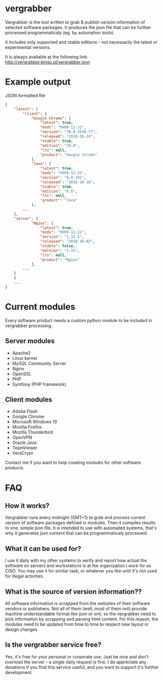 # vergrabber
Vergrabber is the tool written to grab & publish version information of selected software packages.
It produces the json file that can be further processed programmaticaly (eg. by automation tools).

It includes only supported and stable editions - not necessarily the latest or experimental versions.

It is always available at the following link: http://vergrabber.kingu.pl/vergrabber.json

# Example output
JSON formatted file

```json
{
    "latest": {
        "client": {
            "Google Chrome": {
                "latest": true,
                "ends": "9999-12-31",
                "version": "70.0.3538.77",
                "released": "2018-10-24",
                "stable": true,
                "edition": "70.0",
                "lts": null,
                "product": "Google Chrome"
            },
            "Java": {
                "latest": true,
                "ends": "9999-12-31",
                "version": "8.0.191",
                "released": "2018-10-16",
                "stable": true,
                "edition": "8.0",
                "lts": null,
                "product": "Java"
            },
	    ...
	},
	"server": {
            "Nginx": {
                "latest": true,
                "ends": "9999-12-31",
                "version": "1.15.5",
                "released": "2018-10-02",
                "stable": false,
                "edition": "1.15",
                "lts": null,
                "product": "Nginx"
            }, 
	    ...
	}
    }
    ...
}
```

# Current modules

Every software product needs a custom python module to be included in vergrabber processing.

## Server modules

- Apache2
- Linux kernel
- MySQL Community Server
- Nginx
- OpenSSL
- PHP
- Symfony (PHP framework)

## Client modules

- Adobe Flash
- Google Chrome
- Microsoft Windows 10
- Mozilla Firefox
- Mozilla Thunderbird
- OpenVPN
- Oracle Java
- TeamViewer
- VeraCrypt

Contact me if you want to help creating modules for other software products. 

# FAQ
## How it works?
Vergrabber runs every midnight (GMT+1) to grab and process current version of software packages defined in modules. Then it compiles results to one, simple json file. It is intended to use with automated systems, that's why it generates json content that can be programmaticaly processed.

## What it can be used for?
I use it daily with my other systems to verify and report how actual the software on servers and workstations is at the organization I work for as CISO. You may use it for similar task, or whatever you like until it's not used for illegal activities.

## What is the source of version information??
All software information is scrapped from the websites of their software vendors or publishers. Not all of them (well, most of them not) provide machine understandable format like json or xml, so the vergrabber need to pick information by scrapping and parsing html content. For this reason, the modules need to be updated from time to time to respect new layout or design changes.

## Is the vergrabber service free?
Yes, it's free for your personal or corporate use. Just be nice and don't overload the server - a single daily request is fine. I do appreciate any donations if you find this service useful, and you want to support it's further development.
